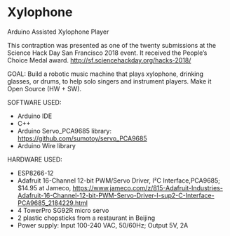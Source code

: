 # Xylophone
Arduino Assisted Xylophone Player

This contraption was presented as one of the twenty submissions at the Science Hack Day San Francisco 2018 event. It received the People’s Choice Medal award. http://sf.sciencehackday.org/hacks-2018/

GOAL:
Build a robotic music machine that plays xylophone, drinking glasses, or drums, to help solo singers and instrument players. Make it Open Source (HW + SW).

SOFTWARE USED:
- Arduino IDE
- C++
- Arduino Servo_PCA9685 library: https://github.com/sumotoy/servo_PCA9685
- Arduino Wire library

HARDWARE USED:
- ESP8266-12
- Adafruit 16-Channel 12-bit PWM/Servo Driver, I²C Interface,PCA9685;
  $14.95 at Jameco, https://www.jameco.com/z/815-Adafruit-Industries-Adafruit-16-Channel-12-bit-PWM-Servo-Driver-I-sup2-C-Interface-PCA9685_2184229.html
- 4 TowerPro SG92R micro servo
- 2 plastic chopsticks from a restaurant in Beijing
- Power supply: Input 100-240 VAC, 50/60Hz; Output 5V, 2A